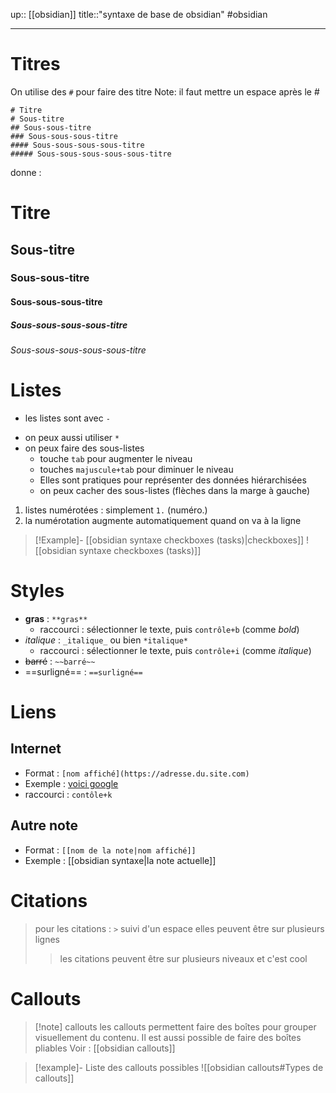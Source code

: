 up:: [[obsidian]]
title::"syntaxe de base de obsidian"
#obsidian

----

# Titres 

On utilise des `#` pour faire des titre
Note: il faut mettre un espace après le #

```
# Titre
# Sous-titre
## Sous-sous-titre
### Sous-sous-sous-titre
#### Sous-sous-sous-sous-titre
##### Sous-sous-sous-sous-sous-titre
```

donne :
# Titre
## Sous-titre
### Sous-sous-titre
#### Sous-sous-sous-titre
##### Sous-sous-sous-sous-titre
###### Sous-sous-sous-sous-sous-titre


# Listes

 - les listes sont avec `- `
 * on peux aussi utiliser `* `
 * on peux faire des sous-listes
     - touche `tab` pour augmenter le niveau
     - touches `majuscule+tab` pour diminuer le niveau
     * Elles sont pratiques pour représenter des données hiérarchisées
     * on peux cacher des sous-listes (flèches dans la marge à gauche)

 1. listes numérotées : simplement `1.` (numéro.)
 2. la numérotation augmente automatiquement quand on va à la ligne

> [!Example]- [[obsidian syntaxe checkboxes (tasks)|checkboxes]]
> ![[obsidian syntaxe checkboxes (tasks)]]

# Styles
 - **gras** : `**gras**`
     - raccourci : sélectionner le texte, puis `contrôle+b` (comme _bold_)
 - _italique_ : `_italique_` ou bien `*italique*`
     - raccourci : sélectionner le texte, puis `contrôle+i` (comme _italique_)
 - ~~barré~~ : `~~barré~~`
 - ==surligné== : ` ==surligné== `


# Liens


## Internet
 - Format : `[nom affiché](https://adresse.du.site.com)`
 - Exemple : [voici google](https://www.google.com)
 - raccourci : `contôle+k`

## Autre note
 - Format : `[[nom de la note|nom affiché]]`
 - Exemple : [[obsidian syntaxe|la note actuelle]]

# Citations

> pour les citations : `>` suivi d'un espace
> elles peuvent être sur plusieurs lignes
>> les citations peuvent être sur plusieurs niveaux et c'est cool


# Callouts

> [!note] callouts
> les callouts permettent faire des boîtes pour grouper visuellement du contenu.
> Il est aussi possible de faire des boîtes pliables
> Voir : [[obsidian callouts]]

> [!example]- Liste des callouts possibles
> ![[obsidian callouts#Types de callouts]]


